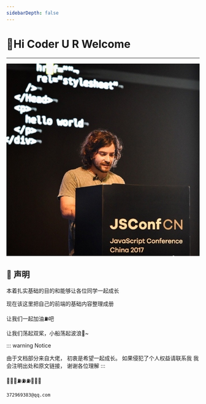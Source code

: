 ```yaml
---
sidebarDepth: false
---
```


# 🎉Hi Coder U R Welcome

---
<!-- Badge Component -->
<Badge-Comp/>

![Alt text](../assets/star.jpg)
<!-- 
🎟🤹‍🤹‍🎭🎬🎼🥁🎸🚗🚌
🚀⛵️🚤🛥🛳⛴⛽️🚦🚥🚧
🗽🗼🏰🎠📯📄🗞🔈📣🌾
⛱🏖🏝🏜🌋🏂🏋️‍🤸🏻‍🤸🏼‍⛹️‍
🤺🏄‍🗝🛍🎁🎊🎉🎀🛍📦
⛺️🗻🗻🏔⛰🏤🏥🌆🌁☎️
⏰🛢⚒⛏💎💰💡⌛️💣🔪
🏄‍🏊‍🏊‍🚣‍🏆🚴‍🥇🥈🥉🏅
🎖🎗🏵🎫🌊🍎🍋🍓🍇🍉
🍅🍆🥝🌽🍖🍗🌡🛁🛀🏿🔑
🐴🐌🐝🐋🐬🐅🐆🐳🐪🐘
🐏🕊🐇🐓🦌🐎🐿🐉🐲🌸
🌼🌻🌞🌝🍄✈️🍱🍛🎋🌱
🍥🍦🍭🎂🍭🍿🍩🍪🌰🥜
🍺🍻☕️🍶🍷🥂🥃🍹🍾🏈
🔕🔔🔊🗯💭🇨🇳🎍⭐️✨🌈
🌚☄️💥🔥☀️🌤⛅️🌥☁️🌦
⛈🌩🌨❄️⛲️🏀🥊⛳️🥋🚁
🌧💉⛹️‍🚏🎏🎥⚙️ -->

## 🌚 声明


本着扎实基础的目的和能够让各位同学一起成长

现在该这里把自己的前端的基础内容整理成册

让我们一起加油⛽️吧

让我们荡起双桨，小船荡起波浪🌊~

::: warning Notice

由于文档部分来自大佬，
初衷是希望一起成长。
如果侵犯了个人权益请联系我
我会注明出处和原文链接，
谢谢各位理解
:::

🗽🗽🗽⛽️⛽️⛽️🚀🚀🚀

`372969383@qq.com`
